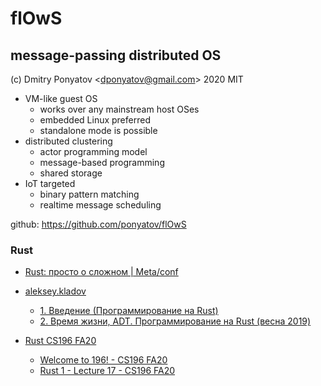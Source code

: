 #  flOwS
## message-passing distributed OS

(c) Dmitry Ponyatov <<dponyatov@gmail.com>> 2020 MIT

* VM-like guest OS
    * works over any mainstream host OSes
    * embedded Linux preferred
    * standalone mode is possible
* distributed clustering
    * actor programming model
    * message-based programming
    * shared storage
* IoT targeted
    * binary pattern matching
    * realtime message scheduling

github: https://github.com/ponyatov/flOwS

### Rust
    
* [Rust: просто о сложном | Meta/conf](https://www.youtube.com/watch?v=n3kyvMVck_M)
* [aleksey.kladov](https://www.youtube.com/playlist?list=PLlb7e2G7aSpTfhiECYNI2EZ1uAluUqE_e)
    * [1. Введение (Программирование на Rust)](https://www.youtube.com/watch?v=Oy_VYovfWyo)
    * [2. Время жизни, ADT. Программирование на Rust (весна 2019)](https://www.youtube.com/watch?v=WV-m7xRlXMs)

* [Rust CS196 FA20](https://www.youtube.com/playlist?list=PLddc343N7YqhSPMjlCJa1gRDt4CzjiMYZ)
    * [Welcome to 196! - CS196 FA20](https://www.youtube.com/watch?v=J__JvfNuknU&list=PLddc343N7YqhSPMjlCJa1gRDt4CzjiMYZ&index=1&t=795s)
    * [Rust 1 - Lecture 17 - CS196 FA20](https://www.youtube.com/watch?v=ac7AOtkQMx4)


